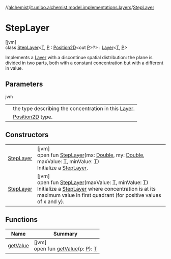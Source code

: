//[alchemist](../../../index.md)/[it.unibo.alchemist.model.implementations.layers](../index.md)/[StepLayer](index.md)

# StepLayer

[jvm]\
class [StepLayer](index.md)<[T](index.md), [P](index.md) : [Position2D](../../it.unibo.alchemist.model.interfaces/-position2-d/index.md)<out [P](../../it.unibo.alchemist.model.interfaces/-route/index.md)>?> : [Layer](../../it.unibo.alchemist.model.interfaces/-layer/index.md)<[T](../../it.unibo.alchemist.model.implementations.movestrategies.target/-follow-target/index.md), [P](../../it.unibo.alchemist.model.interfaces/-route/index.md)> 

Implements a [Layer](../../it.unibo.alchemist.model.interfaces/-layer/index.md) with a discontinue spatial distribution: the plane is divided in two parts, both with a constant concentration but with a different in value.

## Parameters

jvm

| | |
|---|---|
| <T> | the type describing the concentration in this [Layer](../../it.unibo.alchemist.model.interfaces/-layer/index.md). |
| <P> | [Position2D](../../it.unibo.alchemist.model.interfaces/-position2-d/index.md) type. |

## Constructors

| | |
|---|---|
| [StepLayer](-step-layer.md) | [jvm]<br>open fun [StepLayer](-step-layer.md)(mx: [Double](https://kotlinlang.org/api/latest/jvm/stdlib/kotlin/-double/index.html), my: [Double](https://kotlinlang.org/api/latest/jvm/stdlib/kotlin/-double/index.html), maxValue: [T](../../it.unibo.alchemist.model.implementations.movestrategies.target/-follow-target/index.md), minValue: [T](../../it.unibo.alchemist.model.implementations.movestrategies.target/-follow-target/index.md))<br>Initialize a [StepLayer](index.md). |
| [StepLayer](-step-layer.md) | [jvm]<br>open fun [StepLayer](-step-layer.md)(maxValue: [T](../../it.unibo.alchemist.model.implementations.movestrategies.target/-follow-target/index.md), minValue: [T](../../it.unibo.alchemist.model.implementations.movestrategies.target/-follow-target/index.md))<br>Initialize a [StepLayer](index.md) where concentration is at its maximum value in first quadrant (for positive values of x and y). |

## Functions

| Name | Summary |
|---|---|
| [getValue](get-value.md) | [jvm]<br>open fun [getValue](get-value.md)(p: [P](../../it.unibo.alchemist.model.interfaces/-route/index.md)): [T](../../it.unibo.alchemist.model.implementations.movestrategies.target/-follow-target/index.md) |
